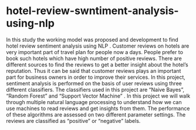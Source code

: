 # hotel-review-swntiment-analysis-using-nlp

In this study the working model was proposed and 
development to find hotel review sentiment analysis using NLP . 
Customer reviews on hotels are very important part of travel plan for people now a days. People prefer to book such hotels which have high number of positive reviews.
There are different sources to find the reviews to get a better insight about the hotel’s reputation.
Thus it can be said that customer reviews plays an important part for business owners in order to improve their services.
In this project, sentiment analysis is performed on the basis of user reviews using three different classifiers.
The classifiers used in this project are “Naive Bayes”, “Random Forest” and “Support Vector Machine” .
In this project we will walk through multiple natural language processing to understand how we can use machines to read reviews and get insights from them. The performance of these algorithms are assessed on two different parameter settings.
The reviews are classified as “positive” or “negative” labels.
